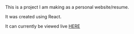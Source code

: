 This is a project I am making as a personal website/resume.

It was created using React.

It can currently be viewed live [HERE](cullen-webster-resume.glitch.me)
